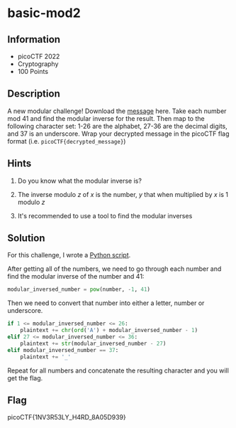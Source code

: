 # basic-mod2

## Information

- picoCTF 2022
- Cryptography
- 100 Points

## Description

A new modular challenge!
Download the [message](https://artifacts.picoctf.net/c/180/message.txt) here.
Take each number mod 41 and find the modular inverse for the result. Then map to the following character set: 1-26 are the alphabet, 27-36 are the decimal digits, and 37 is an underscore.
Wrap your decrypted message in the picoCTF flag format (i.e. `picoCTF{decrypted_message}`)

## Hints

1. Do you know what the modular inverse is?

2. The inverse modulo _z_ of _x_ is the number, _y_ that when multiplied by _x_ is 1 modulo _z_

3. It's recommended to use a tool to find the modular inverses

## Solution

For this challenge, I wrote a [Python script](basic-mod2.py).

After getting all of the numbers, we need to go through each number and find the modular inverse of the number and 41:

```py
modular_inversed_number = pow(number, -1, 41)
```

Then we need to convert that number into either a letter, number or underscore.

```py
if 1 <= modular_inversed_number <= 26:
    plaintext += chr(ord('A') + modular_inversed_number - 1)
elif 27 <= modular_inversed_number <= 36:
    plaintext += str(modular_inversed_number - 27)
elif modular_inversed_number == 37:
    plaintext += '_'
```

Repeat for all numbers and concatenate the resulting character and you will get the flag.

## Flag

picoCTF{1NV3R53LY_H4RD_8A05D939}
